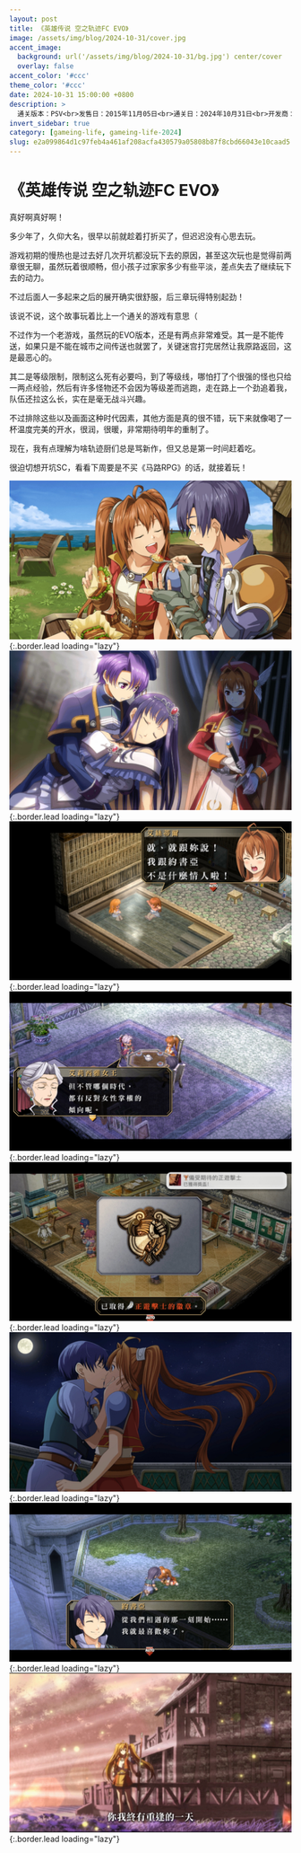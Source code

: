 ```yaml
---
layout: post
title: 《英雄传说 空之轨迹FC EVO》
image: /assets/img/blog/2024-10-31/cover.jpg
accent_image: 
  background: url('/assets/img/blog/2024-10-31/bg.jpg') center/cover
  overlay: false
accent_color: '#ccc'
theme_color: '#ccc'
date: 2024-10-31 15:00:00 +0800
description: >
  通关版本：PSV<br>发售日：2015年11月05日<br>通关日：2024年10月31日<br>开发商：Falcom<br>发行商：Falcom
invert_sidebar: true
category: [gameing-life, gameing-life-2024]
slug: e2a099864d1c97feb4a461af208acfa430579a05808b87f8cbd66043e10caad5
---
```


# 《英雄传说 空之轨迹FC EVO》

真好啊真好啊！

多少年了，久仰大名，很早以前就趁着打折买了，但迟迟没有心思去玩。

游戏初期的慢热也是过去好几次开坑都没玩下去的原因，甚至这次玩也是觉得前两章很无聊，虽然玩着很顺畅，但小孩子过家家多少有些平淡，差点失去了继续玩下去的动力。

不过后面人一多起来之后的展开确实很舒服，后三章玩得特别起劲！

该说不说，这个故事玩着比上一个通关的游戏有意思（

不过作为一个老游戏，虽然玩的EVO版本，还是有两点非常难受。其一是不能传送，如果只是不能在城市之间传送也就罢了，关键迷宫打完居然让我原路返回，这是最恶心的。

其二是等级限制，限制这么死有必要吗，到了等级线，哪怕打了个很强的怪也只给一两点经验，然后有许多怪物还不会因为等级差而逃跑，走在路上一个劲追着我，队伍还拉这么长，实在是毫无战斗兴趣。

不过排除这些以及画面这种时代因素，其他方面是真的很不错，玩下来就像喝了一杯温度完美的开水，很润，很暖，非常期待明年的重制了。

现在，我有点理解为啥轨迹厨们总是骂新作，但又总是第一时间赶着吃。

很迫切想开坑SC，看看下周要是不买《马路RPG》的话，就接着玩！

![](/assets/img/blog/2024-10-31/1.jpg){:.border.lead loading="lazy"}
![](/assets/img/blog/2024-10-31/2.jpg){:.border.lead loading="lazy"}
![](/assets/img/blog/2024-10-31/3.jpg){:.border.lead loading="lazy"}
![](/assets/img/blog/2024-10-31/4.jpg){:.border.lead loading="lazy"}
![](/assets/img/blog/2024-10-31/5.jpg){:.border.lead loading="lazy"}
![](/assets/img/blog/2024-10-31/6.jpg){:.border.lead loading="lazy"}
![](/assets/img/blog/2024-10-31/7.jpg){:.border.lead loading="lazy"}
![](/assets/img/blog/2024-10-31/8.jpg){:.border.lead loading="lazy"}